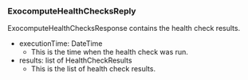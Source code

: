### ExocomputeHealthChecksReply
ExocomputeHealthChecksResponse contains the health check results.

- executionTime: DateTime
  - This is the time when the health check was run.
- results: list of HealthCheckResults
  - This is the list of health check results.
